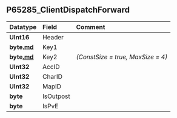 ## P65285\_ClientDispatchForward ##
| **Datatype** | **Field** | **Comment** |
|:-------------|:----------|:------------|
| **UInt16**   | Header    |             |
| **byte[.md](.md)** | Key1      |             |
| **byte[.md](.md)** | Key2      | _(ConstSize = true, MaxSize = 4)_ |
| **UInt32**   | AccID     |             |
| **UInt32**   | CharID    |             |
| **UInt32**   | MapID     |             |
| **byte**     | IsOutpost |             |
| **byte**     | IsPvE     |             |